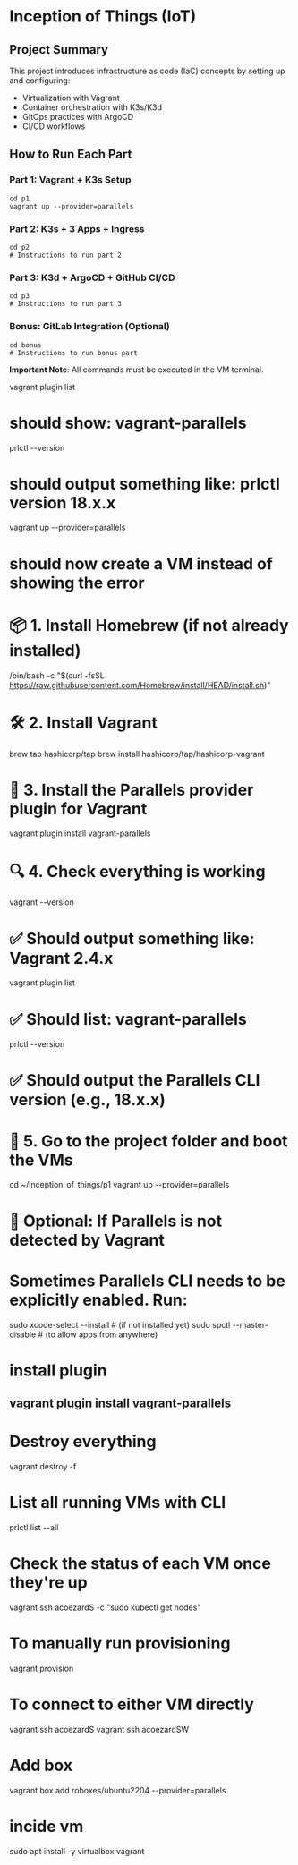 # Inception of Things (IoT)

## Project Summary
This project introduces infrastructure as code (IaC) concepts by setting up and configuring:
- Virtualization with Vagrant
- Container orchestration with K3s/K3d
- GitOps practices with ArgoCD
- CI/CD workflows

## How to Run Each Part

### Part 1: Vagrant + K3s Setup
```
cd p1
vagrant up --provider=parallels
```

### Part 2: K3s + 3 Apps + Ingress
```
cd p2
# Instructions to run part 2
```

### Part 3: K3d + ArgoCD + GitHub CI/CD
```
cd p3
# Instructions to run part 3
```

### Bonus: GitLab Integration (Optional)
```
cd bonus
# Instructions to run bonus part
```

**Important Note**: All commands must be executed in the VM terminal.

vagrant plugin list
# should show: vagrant-parallels

prlctl --version
# should output something like: prlctl version 18.x.x

vagrant up --provider=parallels
# should now create a VM instead of showing the error

# 📦 1. Install Homebrew (if not already installed)
/bin/bash -c "$(curl -fsSL https://raw.githubusercontent.com/Homebrew/install/HEAD/install.sh)"


# 🛠️ 2. Install Vagrant
brew tap hashicorp/tap
brew install hashicorp/tap/hashicorp-vagrant

# 🔌 3. Install the Parallels provider plugin for Vagrant
vagrant plugin install vagrant-parallels

# 🔍 4. Check everything is working
vagrant --version
# ✅ Should output something like: Vagrant 2.4.x

vagrant plugin list
# ✅ Should list: vagrant-parallels

prlctl --version
# ✅ Should output the Parallels CLI version (e.g., 18.x.x)

# 🚀 5. Go to the project folder and boot the VMs
cd ~/inception_of_things/p1
vagrant up --provider=parallels

# 📁 Optional: If Parallels is not detected by Vagrant
# Sometimes Parallels CLI needs to be explicitly enabled. Run:
sudo xcode-select --install      # (if not installed yet)
sudo spctl --master-disable      # (to allow apps from anywhere)

# install plugin 
vagrant plugin install vagrant-parallels
----------

# Destroy everything
vagrant destroy -f

# List all running VMs with CLI
prlctl list --all

# Check the status of each VM once they're up
vagrant ssh acoezardS -c "sudo kubectl get nodes"

# To manually run provisioning
vagrant provision

# To connect to either VM directly
vagrant ssh acoezardS
vagrant ssh acoezardSW

# Add box
vagrant box add roboxes/ubuntu2204 --provider=parallels

# incide vm
sudo apt install -y virtualbox vagrant